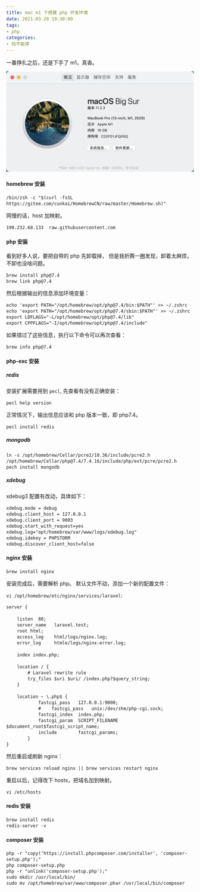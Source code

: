 ```yaml
---
title: mac m1 下搭建 php 开发环境
date: 2021-03-20 19:30:00
tags: 
- php
categories: 
- 码不能停
---
```


一番挣扎之后，还是下手了 m1，真香。

![macos](/images/macos.png)

<!-- more -->

#### homebrew 安装

```shell
/bin/zsh -c "$(curl -fsSL https://gitee.com/cunkai/HomebrewCN/raw/master/Homebrew.sh)"
```

网慢的话，host 加映射。

```hosts
199.232.68.133  raw.githubusercontent.com
```

#### php 安装

看到好多人说，要把自带的 php 先卸载掉， 但是我折腾一圈发现，卸着太麻烦，不卸也没啥问题。

```shell
brew install php@7.4
brew link php@7.4
```

然后根据输出的信息添加环境变量：
```shell
echo 'export PATH="/opt/homebrew/opt/php@7.4/bin:$PATH"' >> ~/.zshrc
echo 'export PATH="/opt/homebrew/opt/php@7.4/sbin:$PATH"' >> ~/.zshrc
export LDFLAGS="-L/opt/homebrew/opt/php@7.4/lib"
export CPPFLAGS="-I/opt/homebrew/opt/php@7.4/include"
```

如果错过了这些信息，执行以下命令可以再次查看：

```shell
brew info php@7.4
```

#### php-exc 安装

##### redis
安装扩展需要用到 `pecl`, 先查看有没有正确安装：
```
pecl help version
```

正常情况下，输出信息应该和 php 版本一致，即 php7.4。


```shell
pecl install redis
```

##### mongodb
```
ln -s /opt/homebrew/Cellar/pcre2/10.36/include/pcre2.h /opt/homebrew/Cellar/php@7.4/7.4.16/include/php/ext/pcre/pcre2.h
pech install mongodb
```

##### xdebug

xdebug3 配置有改动，具体如下：
```shell
xdebug.mode = debug
xdebug.client_host = 127.0.0.1
xdebug.client_port = 9003
xdebug.start_with_request=yes
xdebug.log="opt/homebrew/var/www/logs/xdebug.log"
xdebug.idekey = PHPSTORM
xdebug.discover_client_host=false
```

#### nginx 安装

```shell
brew install nginx
```

安装完成后，需要解析 php。
默认文件不动，添加一个新的配置文件：

`vi /opt/homebrew/etc/nginx/services/laravel`:

```vi
server {

    listen  80;
    server_name   laravel.test;
    root html;
    access_log    html/logs/nginx.log;
    error_log     htmle/logs/nginx-error.log;

    index index.php;

    location / {
        # Laravel rewrite rule
        try_files $uri $uri/ /index.php?$query_string;
    }

    location ~ \.php$ {
            fastcgi_pass   127.0.0.1:9000;
            #    fastcgi_pass   unix:/dev/shm/php-cgi.sock;
            fastcgi_index  index.php;
            fastcgi_param  SCRIPT_FILENAME  $document_root$fastcgi_script_name;
            include        fastcgi_params;
        }
}

```

然后重启或刷新 nginx：

```shell
brew services reload nginx || brew services restart nginx
```

重启以后，记得改下 hosts，把域名加到映射。

```shell
vi /etc/hosts
```

#### redis 安装
```shell
brew install redis
redis-server -v
```

#### composer 安装
```shell
php -r "copy('https://install.phpcomposer.com/installer', 'composer-setup.php');"
php composer-setup.php
php -r "unlink('composer-setup.php');"
sudo mkdir /usr/local/bin/
sudo mv /opt/homebrew/var/www/composer.phar /usr/local/bin/composer
```
